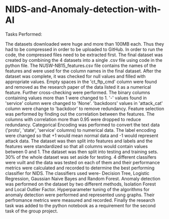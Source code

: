 # NIDS-and-Anomaly-detection-with-AI

Tasks Performed:

The datasets downloaded were huge and more than 100MB each. Thus they had to be compressed in order to be uploaded to GitHub.
In order to run the code, the compressed files need to be extracted first.
The final dataset was created by combining the 4 datasets into a single .csv file using code in the python file.
The NUSW-NB15_features.csv file contains the names of the features and were used for the column names in the final dataset.
After the dataset was complete, it was checked for null values and filled with appropriate values.
Empty spaces in the 'ct_ftp_cmd' column were found and removed as the research paper of the data listed it as a numerical feature.
Further cross-checking were performed.
The binary columns containing values more than 1 were changed to 1.
'-' values found in 'service' column were changed to 'None'.
'backdoors' values in 'attack_cat' column were change to 'backdoor' to remove redundancy.
Feature selection was performed by finding out the correlation between the features. The columns with correlation more than 0.95 were dropped to reduce redundancy.
Categorical Encoding was performed to convert the text data ('proto', 'state', 'service' columns) to numerical data.
The label encoding were changed so that +1 would mean normal data and -1 would represent attack data.
The dataset was then split into features and labels and the features were standardized so that all columns would contain values between 0 and 1.
The dataset was then split into testing and training sets. 30% of the whole dataset was set aside for testing.
4 different classifers were vuilt and the data was tested on each of them and their performance metrics were calculated and recorded to determine the best performing classifier for NIDS.
The classifiers used were- Decision Tree, Logistic Regression, Gaussian Naive Bayes and Random Forest.
Anomaly detection was performed on the dataset by two different methods, Isolation Forest and Local Outlier Factor.
Hyperparameter tuning of the algorithms for anomaly detection were performed and represented usng graphs. Their perfromance metrics were measured and recorded.
Finally the research task was added to the python notebook as a requirement for the second task of the group project.

